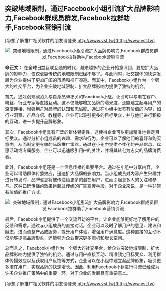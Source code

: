 ## **突破地域限制，通过Facebook小组引流扩大品牌影响力,Facebook群成员群发,Facebook拉群助手,Facebook营销引流**

[😍想了解推广相关软件的朋友请登录 http://www.vst.tw](http://www.vst.tw)

 <center><img src="https://vst.tw/MP4/tuiguang/png/1.png" alt="突破地域限制，通过Facebook小组引流扩大品牌影响力,Facebook群成员群发,Facebook拉群助手,Facebook营销引流"></center>

**😄正文：**
在全球日益互联互通的时代，越来越多的企业开始意识到，要想扩大品牌的影响力，仅仅依靠传统的地域限制已经不够了。与此同时，社交媒体的快速发展为企业提供了更加广阔的市场和推广渠道。而其中，Facebook小组作为一个强大的社交平台，为企业突破地域限制、扩大品牌影响力提供了独特的机会。

首先，通过创建或加入与自身品牌相关的Facebook小组，企业可以与潜在客户、粉丝、行业专家等直接互动。这不仅能够增加品牌的曝光度，还能建立起与用户的深度连接，增强用户对品牌的认知和忠诚度。通过在小组中发布有价值的内容，如行业洞察、产品介绍、教程等，企业可以吸引更多的目标受众，并与他们进行积极的互动，进一步提升品牌形象。

其次，Facebook小组具有广泛的群体特定性，这使得企业可以更加精准地锁定目标受众。通过分析小组成员的兴趣、需求和行为，企业可以了解他们的喜好和购买意向，从而制定更有效的品牌推广策略。通过在小组中提供个性化的产品信息、优惠活动或专属服务，企业可以迅速吸引用户的关注，并将其转化为忠实的品牌消费者。

此外，Facebook小组还是一个信息传播的重要平台。通过在小组中分享内容，企业可以借助群体传播效应，迅速扩大品牌的影响力。当小组成员对内容产生兴趣并进行转发时，品牌信息将被传递给更多的潜在用户，进而引起更多人的关注和参与。这种口碑传播的效果远超过传统的广告宣传手段，对于企业来说，是一种非常有价值的推广方式。

 <center><img src="https://vst.tw/MP4/tuiguang/png/8.png" alt="突破地域限制，通过Facebook小组引流扩大品牌影响力,Facebook群成员群发,Facebook拉群助手,Facebook营销引流"></center>

最后，Facebook小组提供了一个交流互动的平台，让企业能够更好地了解用户的反馈和需求。通过与小组成员的直接对话，企业可以及时了解用户的意见、建议和疑虑，进而调整产品或服务，提升用户体验，增强用户满意度。这种直接的互动不仅能够提高品牌形象，还能够为企业带来更多商机和增长空间。

总而言之，Facebook小组作为一个强大的社交平台，给企业突破地域限制、扩大品牌影响力提供了独特的机会。通过与用户直接互动、精准锁定目标受众、利用群体传播效应以及获取用户反馈等方式，企业可以在小组中建立起品牌形象，吸引更多潜在用户，实现品牌的快速增长。因此，利用Facebook小组进行引流已经成为许多企业推广策略中的重要一环，对于企业的发展具有重要意义。

[😍想了解推广相关软件的朋友请登录 http://www.vst.tw](http://www.vst.tw)



